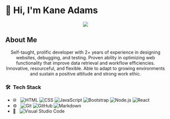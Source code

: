 <h1> 👋 Hi, I'm Kane Adams </h1>

<p align="center">
  <a href="https://github.com/DenverCoder1/readme-typing-svg"><img src="https://readme-typing-svg.herokuapp.com?lines=Computer+Science+Student;Web+Developer;CSS%20|%20JS%20|%20NodeJs%20Enthusiast;React%20Developer;Always%20learning%20new%20things&center=true&width=500&height=50"></a>
</p>

<h2>About Me</h2>
<p align="center">Self-taught, prolific developer with 2+ years of experience in designing websites, debugging, and testing. Proven ability in optimizing web functionality that improve data retrieval and workflow efficiencies. Innovative, resourceful, and flexible. Able to adapt to growing environments and sustain a positive attitude and strong work ethic. </p>

<h3> 🛠 &nbsp;Tech Stack</h3>

- 🌐 &nbsp;
  ![HTML](https://img.shields.io/badge/-HTML-333333?style=flat&logo=HTML5)
  ![CSS](https://img.shields.io/badge/-CSS-333333?style=flat&logo=CSS3&logoColor=1572B6)
  ![JavaScript](https://img.shields.io/badge/-JavaScript-333333?style=flat&logo=javascript)
  ![Bootstrap](https://img.shields.io/badge/-Bootstrap-333333?style=flat&logo=bootstrap&logoColor=563D7C)
  ![Node.js](https://img.shields.io/badge/-Node.js-333333?style=flat&logo=node.js)
  ![React](https://img.shields.io/badge/-React-333333?style=flat&logo=react)
- ⚙️ &nbsp;
  ![Git](https://img.shields.io/badge/-Git-333333?style=flat&logo=git)
  ![GitHub](https://img.shields.io/badge/-GitHub-333333?style=flat&logo=github)
  ![Markdown](https://img.shields.io/badge/-Markdown-333333?style=flat&logo=markdown)
- 🔧 &nbsp;
  ![Visual Studio Code](https://img.shields.io/badge/-Visual%20Studio%20Code-333333?style=flat&logo=visual-studio-code&logoColor=007ACC)

<!---
TraineThought/TraineThought is a ✨ special ✨ repository because its `README.md` (this file) appears on your GitHub profile.
You can click the Preview link to take a look at your changes.
--->
